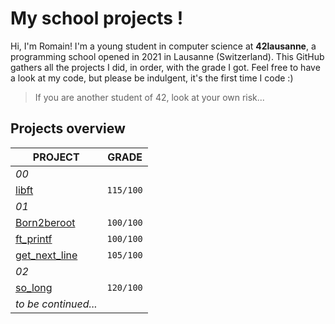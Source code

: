 # My school projects !

Hi, I'm Romain! I'm a young student in computer science at **42lausanne**, a programming school opened in 2021 in Lausanne (Switzerland). 
This GitHub gathers all the projects I did, in order, with the grade I got. 
Feel free to have a look at my code, but please be indulgent, it's the first time I code :)
> If you are another student of 42, look at your own risk...

## Projects overview

|PROJECT         |GRADE													 
|----------------|-------------------------------|
|_00_
|[libft](https://github.com/passionroro/42lausanne/tree/main/00/libft)							|`115/100`	|
|_01_																						 
|[Born2beroot](https://github.com/passionroro/42lausanne/tree/main/01/Born2beroot)				|`100/100`	|
|[ft_printf](https://github.com/passionroro/42lausanne/tree/main/01/ft_printf)					|`100/100`	|
|[get_next_line](https://github.com/passionroro/42lausanne/tree/main/01/get_next_line)			|`105/100`	|
|_02_          ||
|[so_long](https://github.com/passionroro/42lausanne/tree/main/02/so_long)						|`120/100`	|
|_to be continued..._
